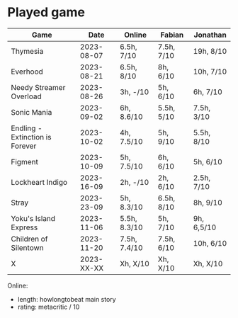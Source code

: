 # Played game

| Game                            | Date       | Online       | Fabian     | Jonathan     |
|---                              |---         |---           |---         |---           |
| Thymesia                        | 2023-08-07 | 6.5h,   7/10 | 7.5h, 7/10 |  19h,   8/10 |
| Everhood                        | 2023-08-21 | 6.5h,   8/10 |   8h, 6/10 |  10h,   7/10 |
| Needy Streamer Overload         | 2023-08-26 |   3h,   -/10 |   5h, 6/10 |   6h,   7/10 |
| Sonic Mania                     | 2023-09-02 |   6h, 8.6/10 | 5.5h, 5/10 | 7.5h,   3/10 |
| Endling - Extinction is Forever | 2023-10-02 |   4h, 7.5/10 |   5h, 9/10 | 5.5h,   8/10 |
| Figment                         | 2023-10-09 |   5h, 7.5/10 |   6h, 6/10 |   5h,   6/10 |
| Lockheart Indigo                | 2023-16-09 |   2h,   -/10 |   2h, 6/10 | 2.5h,   7/10 |
| Stray                           | 2023-23-09 |   5h, 8.3/10 | 6.5h, 8/10 |   8h,   9/10 |
| Yoku's Island Express           | 2023-11-06 | 5.5h, 8.3/10 |   5h, 7/10 |   9h, 6,5/10 |
| Children of Silentown           | 2023-11-20 | 7.5h, 7.4/10 | 7.5h, 6/10 |  10h,   6/10 |
| X                               | 2023-XX-XX |   Xh,   X/10 |   Xh, X/10 |   Xh,   X/10 |

Online:
- length: howlongtobeat main story
- rating: metacritic / 10
